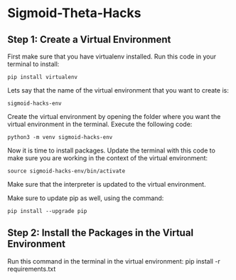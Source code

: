 # Sigmoid-Theta-Hacks
## Step 1: Create a Virtual Environment
First make sure that you have virtualenv installed. Run this code in your terminal to install:

	pip install virtualenv

Lets say that the name of the virtual environment that you want to create is:
	
	sigmoid-hacks-env

Create the virtual environment by opening the folder where you want the virtual environment in the terminal. Execute the following code:
	
	python3 -m venv sigmoid-hacks-env

Now it is time to install packages. Update the terminal with this code to make sure you are working in the context of the virtual environment:
	
	source sigmoid-hacks-env/bin/activate

Make sure that the interpreter is updated to the virtual environment.

Make sure to update pip as well, using the command:
	
	pip install --upgrade pip

## Step 2: Install the Packages in the Virtual Environment
Run this command in the terminal in the virtual environment:
	pip install -r requirements.txt
